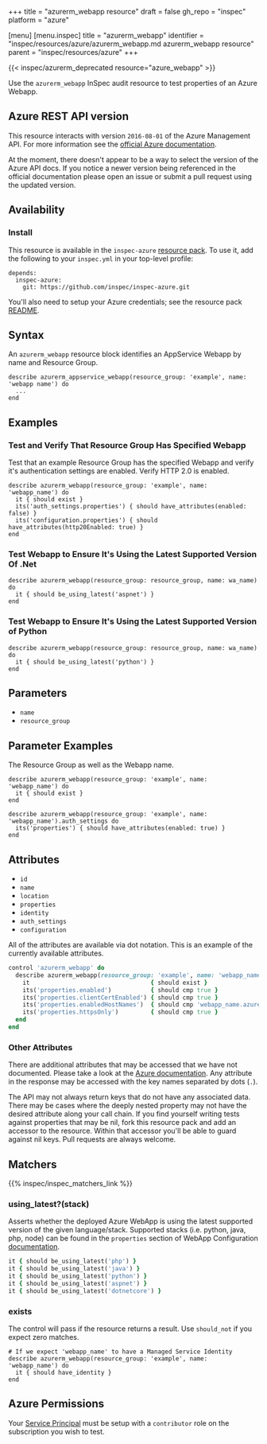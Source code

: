 +++
title = "azurerm_webapp resource"
draft = false
gh_repo = "inspec"
platform = "azure"

[menu]
  [menu.inspec]
    title = "azurerm_webapp"
    identifier = "inspec/resources/azure/azurerm_webapp.md azurerm_webapp resource"
    parent = "inspec/resources/azure"
+++

{{< inspec/azurerm_deprecated resource="azure_webapp" >}}

Use the `azurerm_webapp` InSpec audit resource to test properties of an Azure Webapp.

## Azure REST API version

This resource interacts with version `2016-08-01` of the Azure Management API.
For more information see the [official Azure documentation](https://docs.microsoft.com/en-us/rest/api/appservice/webapps/get).

At the moment, there doesn't appear to be a way to select the version of the
Azure API docs. If you notice a newer version being referenced in the official
documentation please open an issue or submit a pull request using the updated
version.

## Availability

### Install

This resource is available in the `inspec-azure` [resource
pack](/inspec/glossary/#resource-pack). To use it, add the
following to your `inspec.yml` in your top-level profile:

    depends:
      inspec-azure:
        git: https://github.com/inspec/inspec-azure.git

You'll also need to setup your Azure credentials; see the resource pack
[README](https://github.com/inspec/inspec-azure#inspec-for-azure).

## Syntax

An `azurerm_webapp` resource block identifies an AppService Webapp by name and Resource Group.

    describe azurerm_appservice_webapp(resource_group: 'example', name: 'webapp name') do
      ...
    end

## Examples

### Test and Verify That Resource Group Has Specified Webapp

Test that an example Resource Group has the specified Webapp and verify it's
authentication settings are enabled. Verify HTTP 2.0 is enabled.

    describe azurerm_webapp(resource_group: 'example', name: 'webapp_name') do
      it { should exist }
      its('auth_settings.properties') { should have_attributes(enabled: false) }
      its('configuration.properties') { should have_attributes(http20Enabled: true) }
    end

### Test Webapp to Ensure It's Using the Latest Supported Version Of .Net

    describe azurerm_webapp(resource_group: resource_group, name: wa_name) do
      it { should be_using_latest('aspnet') }
    end

### Test Webapp to Ensure It's Using the Latest Supported Version of Python

    describe azurerm_webapp(resource_group: resource_group, name: wa_name) do
      it { should be_using_latest('python') }
    end

## Parameters

- `name`
- `resource_group`

## Parameter Examples

The Resource Group as well as the Webapp name.

    describe azurerm_webapp(resource_group: 'example', name: 'webapp_name') do
      it { should exist }
    end

    describe azurerm_webapp(resource_group: 'example', name: 'webapp_name').auth_settings do
      its('properties') { should have_attributes(enabled: true) }
    end

## Attributes

- `id`
- `name`
- `location`
- `properties`
- `identity`
- `auth_settings`
- `configuration`

All of the attributes are available via dot notation. This is an example of the currently available attributes.

```ruby
control 'azurerm_webapp' do
  describe azurerm_webapp(resource_group: 'example', name: 'webapp_name') do
    it                                  { should exist }
    its('properties.enabled')           { should cmp true }
    its('properties.clientCertEnabled') { should cmp true }
    its('properties.enabledHostNames')  { should cmp 'webapp_name.azurewebsites.net' }
    its('properties.httpsOnly')         { should cmp true }
  end
end
```

### Other Attributes

There are additional attributes that may be accessed that we have not
documented. Please take a look at the [Azure documentation](#azure-rest-api-version).
Any attribute in the response may be accessed with the key names separated by
dots (`.`).

The API may not always return keys that do not have any associated data. There
may be cases where the deeply nested property may not have the desired
attribute along your call chain. If you find yourself writing tests against
properties that may be nil, fork this resource pack and add an accessor to the
resource. Within that accessor you'll be able to guard against nil keys. Pull
requests are always welcome.

## Matchers

{{% inspec/inspec_matchers_link %}}

### using_latest?(stack)

Asserts whether the deployed Azure WebApp is using the latest supported version of the given language/stack.
Supported stacks (i.e. python, java, php, node) can be found in the `properties`
section of WebApp Configuration [documentation](https://docs.microsoft.com/en-us/rest/api/appservice/webapps/getconfiguration#siteconfigresource).

```ruby
it { should be_using_latest('php') }
it { should be_using_latest('java') }
it { should be_using_latest('python') }
it { should be_using_latest('aspnet') }
it { should be_using_latest('dotnetcore') }
```

### exists

The control will pass if the resource returns a result. Use `should_not` if you expect
zero matches.

    # If we expect 'webapp_name' to have a Managed Service Identity
    describe azurerm_webapp(resource_group: 'example', name: 'webapp_name') do
      it { should have_identity }
    end

## Azure Permissions

Your [Service
Principal](https://docs.microsoft.com/en-us/azure/azure-resource-manager/resource-group-create-service-principal-portal)
must be setup with a `contributor` role on the subscription you wish to test.
